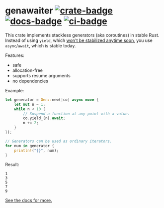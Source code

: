 # genawaiter [![crate-badge]][crate-link] [![docs-badge]][docs-link] [![ci-badge]][ci-link]

[crate-badge]: https://img.shields.io/crates/v/genawaiter.svg
[crate-link]: https://crates.io/crates/genawaiter
[docs-badge]: https://docs.rs/genawaiter/badge.svg
[docs-link]: https://docs.rs/genawaiter
[ci-badge]: https://github.com/whatisaphone/genawaiter/workflows/CI/badge.svg
[ci-link]: https://github.com/whatisaphone/genawaiter/actions

This crate implements stackless generators (aka coroutines) in stable Rust. Instead of using `yield`, which [won't be stabilized anytime soon][yield-unstable], you use `async`/`await`, which is stable today.

[yield-unstable]: https://doc.rust-lang.org/nightly/unstable-book/language-features/generators.html

Features:

- safe
- allocation-free
- supports resume arguments
- no dependencies

Example:

```rust
let generator = Gen::new(|co| async move {
    let mut n = 1;
    while n < 10 {
        // Suspend a function at any point with a value.
        co.yield_(n).await;
        n += 2;
    }
});

// Generators can be used as ordinary iterators.
for num in generator {
    println!("{}", num);
}
```

Result:

```text
1
3
5
7
9
```

[See the docs for more.](https://docs.rs/genawaiter)
